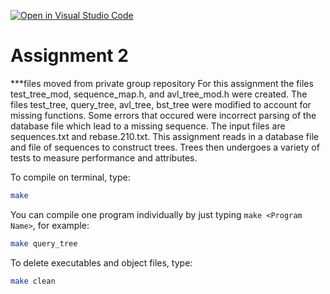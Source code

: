 [![Open in Visual Studio Code](https://classroom.github.com/assets/open-in-vscode-f059dc9a6f8d3a56e377f745f24479a46679e63a5d9fe6f495e02850cd0d8118.svg)](https://classroom.github.com/online_ide?assignment_repo_id=7281143&assignment_repo_type=AssignmentRepo)
# Assignment 2

***files moved from private group repository
For this assignment the files test_tree_mod, sequence_map.h, and avl_tree_mod.h were created. The files test_tree, query_tree, avl_tree, bst_tree were modified to account for missing functions. Some errors that occured were incorrect parsing of the database file which lead to a missing sequence. The input files are sequences.txt and rebase.210.txt. This assignment reads in a database file and file of sequences to construct trees. Trees then undergoes a variety of tests to measure performance and attributes.

To compile on terminal, type:

```bash
make
```

You can compile one program individually by just typing `make <Program Name>`, for example:

```bash
make query_tree
```

To delete executables and object files, type:

```bash
make clean
```
